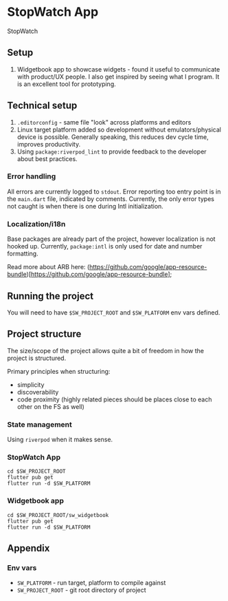 # StopWatch App

StopWatch

## Setup

1. Widgetbook app to showcase widgets - found it useful to communicate with product/UX people. I also get inspired by seeing what I program. It is an excellent tool for prototyping.

## Technical setup

1. `.editorconfig` - same file "look" across platforms and editors
2. Linux target platform added so development without emulators/physical device is possible. Generally speaking, this reduces dev cycle time, improves productivity.
3. Using `package:riverpod_lint` to provide feedback to the developer about best practices.

### Error handling

All errors are currently logged to `stdout`. Error reporting too entry point is in the `main.dart` file, indicated by comments. Currently, the only error types not caught is when there is one during Intl initialization.

### Localization/i18n

Base packages are already part of the project, however localization is not hooked up. Currently, `package:intl` is only used for date and number formatting.

Read more about ARB here: (https://github.com/google/app-resource-bundle)[https://github.com/google/app-resource-bundle];

## Running the project

You will need to have `$SW_PROJECT_ROOT` and `$SW_PLATFORM` env vars defined.

## Project structure

The size/scope of the project allows quite a bit of freedom in how the project is structured.

Primary principles when structuring:
- simplicity
- discoverability
- code proximity (highly related pieces should be places close to each other on the FS as well)

### State management

Using `riverpod` when it makes sense.

### StopWatch App

```shell
cd $SW_PROJECT_ROOT
flutter pub get
flutter run -d $SW_PLATFORM
```

### Widgetbook app

```shell
cd $SW_PROJECT_ROOT/sw_widgetbook
flutter pub get
flutter run -d $SW_PLATFORM
```

## Appendix

### Env vars

- `SW_PLATFORM` - run target, platform to compile against
- `SW_PROJECT_ROOT` - git root directory of project